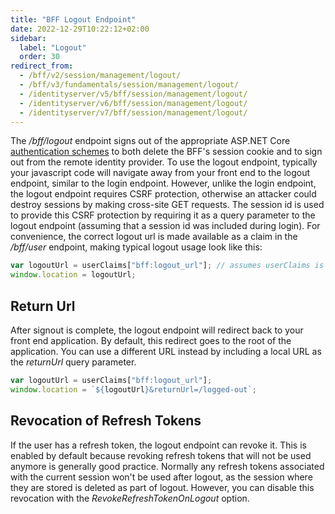 ```yaml
---
title: "BFF Logout Endpoint"
date: 2022-12-29T10:22:12+02:00
sidebar:
  label: "Logout"
  order: 30
redirect_from:
  - /bff/v2/session/management/logout/
  - /bff/v3/fundamentals/session/management/logout/
  - /identityserver/v5/bff/session/management/logout/
  - /identityserver/v6/bff/session/management/logout/
  - /identityserver/v7/bff/session/management/logout/
---
```


The */bff/logout* endpoint signs out of the appropriate ASP.NET Core [authentication schemes](/bff/fundamentals/session/handlers) to both delete the BFF's session cookie and to sign out from the remote identity provider. To use the logout endpoint, typically your javascript code will navigate away from your front end to the logout endpoint, similar to the login endpoint. However, unlike the login endpoint, the logout endpoint requires CSRF protection, otherwise an attacker could destroy sessions by making cross-site GET requests. The session id is used to provide this CSRF protection by requiring it as a query parameter to the logout endpoint (assuming that a session id was included during login). For convenience, the correct logout url is made available as a claim in the */bff/user* endpoint, making typical logout usage look like this:
 
```js
var logoutUrl = userClaims["bff:logout_url"]; // assumes userClaims is the result of a call to /bff/user
window.location = logoutUrl;
```

## Return Url
After signout is complete, the logout endpoint will redirect back to your front end application. By default, this redirect goes to the root of the application. You can use a different URL instead by including a local URL as the *returnUrl* query parameter. 
```js
var logoutUrl = userClaims["bff:logout_url"];
window.location = `${logoutUrl}&returnUrl=/logged-out`;
```

## Revocation of Refresh Tokens
If the user has a refresh token, the logout endpoint can revoke it. This is enabled by default because revoking refresh tokens that will not be used anymore is generally good practice. Normally any refresh tokens associated with the current session won't be used after logout, as the session where they are stored is deleted as part of logout. However, you can disable this revocation with the *RevokeRefreshTokenOnLogout* option.

